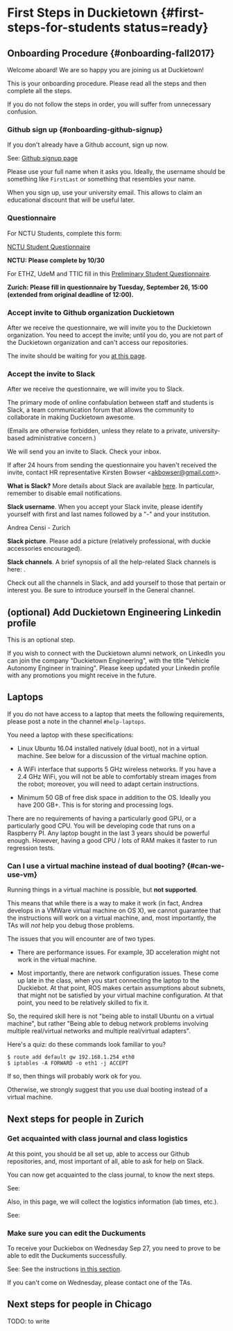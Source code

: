 # First Steps in Duckietown {#first-steps-for-students status=ready}

## Onboarding Procedure {#onboarding-fall2017}

Welcome aboard! We are so happy you are joining us at Duckietown!

This is your onboarding procedure. Please read all the steps and then complete all the steps.

If you do not follow the steps in order, you will suffer from unnecessary confusion.

### Github sign up {#onboarding-github-signup}

If you don't already have a Github account, sign up now.

See: [Github signup page](https://github.com/join)

Please use your full name when it asks you. Ideally, the username should be
something like `FirstLast` or something that resembles your name.

When you sign up, use your university email.
This allows to claim an educational discount that will be useful later.

### Questionnaire

<div class="only-taiwan" markdown="1">
For NCTU Students, complete this form:

[NCTU Student Questionnaire](https://docs.google.com/forms/d/e/1FAIpQLScl5rsZhKFpHaciKMTjOP-9qkQcD1lyt-4NOjDfzwcJ4ZqVzw/viewform?usp=sf_link)

**NCTU: Please complete by 10/30**

</div>

For ETHZ, UdeM and TTIC fill in this [Preliminary Student Questionnaire][q0].

[q0]: https://docs.google.com/forms/d/e/1FAIpQLSdTo235gCM-GRWKY0EYmfCieC4-FEsO1CqQIqE8EaQz0y8KWA/viewform

**Zurich: Please fill in questionnaire by Tuesday, September 26, 15:00 (extended from original deadline of 12:00).**

### Accept invite to Github organization Duckietown

After we receive the questionnaire, we will invite you to the Duckietown
organization. You need to accept the invite; until you do, you are not part of the
Duckietown organization and can't access our repositories.

The invite should be waiting for you [at this page](https://github.com/duckietown).

### Accept the invite to Slack

After we receive the questionnaire, we will invite you to Slack.

The primary mode of online confabulation between staff and students is Slack, a team communication forum that allows the community to collaborate in making Duckietown awesome.

(Emails are otherwise forbidden, unless they relate to a private, university-based administrative concern.)

We will send you an invite to Slack. Check your inbox.

If after 24 hours from sending the questionnaire you haven't received the invite,
contact HR representative Kirsten Bowser &lt;akbowser@gmail.com&gt;.


**What is Slack?** More details about Slack are available [here](+software_reference#slack).
In particular, remember to disable email notifications.

**Slack username**. When you accept your Slack invite, please identify yourself with first and last names followed by a "-" and your institution.

<div class='example-usage' markdown="1">
Andrea Censi - Zurich
</div>

**Slack picture**. Please add a picture (relatively professional, with duckie accessories encouraged).

**Slack channels**. A brief synopsis of all the help-related Slack channels is here: [](#slack_channels).

Check out all the channels in Slack, and add yourself to those that pertain or interest you. Be sure to introduce yourself in the General channel.

##  (optional) Add Duckietown Engineering Linkedin profile

This is an optional step.

If you wish to connect with the Duckietown alumni network, on LinkedIn
you can join the company "Duckietown Engineering", with the title
"Vehicle Autonomy Engineer in training". Please keep updated your
Linkedin profile with any promotions you might receive in the future.



<!--
### Google Documents

We need a Google-compatible email address so that you can view all the necessary Google Docs and Sheets. Send yours to Duckietown HR via (you guessed it!) Slack.

If you experience any difficulties don't hesitate to contact Duckietown HR on the #help-accounts channel.

TLDR: Follow naming guidelines in Slack, send Github username and gmail address to Duckietown HR via Slack. NO EMAILS. -->


## Laptops

If you do not have access to a laptop that meets the following requirements, please post a note in the channel `#help-laptops`.

You need a laptop with these specifications:

- Linux Ubuntu 16.04 installed natively (dual boot), not in a virtual machine.
  See [](#can-we-use-vm) below for a discussion of the virtual machine option.

- A WiFi interface that supports 5 GHz wireless networks. If you have a 2.4 GHz WiFi, you will not be able to comfortably stream images from the robot; moreover, you will need to adapt certain instructions.

- Minimum 50 GB of free disk space in addition to the OS. Ideally you have 200 GB+. This is for storing and processing logs.


<!-- Ability to store somewhere (at home or somewhere on campus), and to bring regularly to the lab, a box, or “Duckiebox”, of dimensions 30 cm × 30 cm × 60 cm. This box has to be used to contain your Duckiebot and associate materials. -->

There are no requirements of having a particularly good GPU, or a particularly
good CPU.  You will be developing code that runs on a Raspberry PI. Any laptop
bought in the last 3 years should be powerful enough. However, having a good
CPU / lots of RAM makes it faster to run regression tests.


### Can I use a virtual machine instead of dual booting? {#can-we-use-vm}

Running things in a virtual machine is possible, but **not supported**.

This means that while there is a way to make it work (in fact,
Andrea develops in a VMWare virtual machine on OS X),
we cannot guarantee that the instructions will work on a virtual machine,
and, most importantly, the TAs will *not* help you debug those problems.

The issues that you will encounter are of two types.

* There are performance issues. For example, 3D acceleration might not work in the
virtual machine.

* Most importantly, there are network configuration issues. These come up late in
the class, when you start connecting the laptop to the Duckiebot. At that
point, ROS makes certain assumptions about subnets, that might not be satisfied
by your virtual machine configuration. At that point, you need to be relatively
skilled to fix it.

So, the required skill here is not "being able to install Ubuntu on a virtual
machine", but rather "Being able to debug network problems involving multiple
real/virtual networks and  multiple real/virtual adapters".

Here's a quiz: do these commands look familiar to you?

    $ route add default gw 192.168.1.254 eth0
    $ iptables -A FORWARD -o eth1 -j ACCEPT

If so, then things will probably work ok for you.

Otherwise, we strongly suggest that you use dual booting instead of a virtual machine.

## Next steps for people in Zurich

### Get acquainted with class journal and class logistics

At this point, you should be all set up, able to access our Github
repositories, and, most important of all, able to ask for help on Slack.

You can now get acquainted to the class journal, to know the next steps.

See: [](#ETH-journal)

Also, in this page, we will collect the logistics information (lab times, etc.).

See: [](#ETH-logistics)

### Make sure you can edit the Duckuments

To receive your Duckiebox on Wednesday Sep 27, you need to prove to be able
to edit the Duckuments successfully.

See: See the instructions [in this section](#1709-duckieboxes).

If you can't come on Wednesday, please contact one of the TAs.


## Next steps for people in Chicago

TODO: to write
